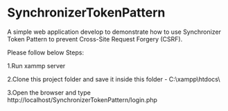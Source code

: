 # SynchronizerTokenPattern

A simple web application develop to demonstrate how to use Synchronizer Token Pattern to prevent Cross-Site Request Forgery (CSRF).

Please follow below Steps:

1.Run xammp server

2.Clone this project folder and save it inside this folder - C:\xampp\htdocs\

3.Open the browser and type http://localhost/SynchronizerTokenPattern/login.php

